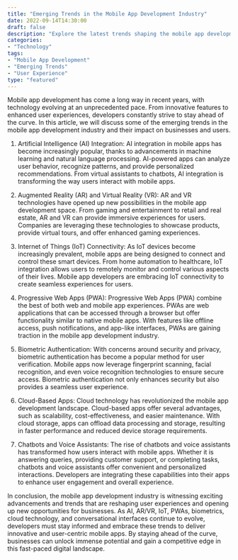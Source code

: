 ```yaml
--- 
title: "Emerging Trends in the Mobile App Development Industry" 
date: 2022-09-14T14:30:00 
draft: false 
description: "Explore the latest trends shaping the mobile app development industry and their impact on businesses and users."
categories: 
- "Technology" 
tags: 
- "Mobile App Development" 
- "Emerging Trends" 
- "User Experience" 
type: "featured" 
---
```


Mobile app development has come a long way in recent years, with technology evolving at an unprecedented pace. From innovative features to enhanced user experiences, developers constantly strive to stay ahead of the curve. In this article, we will discuss some of the emerging trends in the mobile app development industry and their impact on businesses and users.

1. Artificial Intelligence (AI) Integration:
AI integration in mobile apps has become increasingly popular, thanks to advancements in machine learning and natural language processing. AI-powered apps can analyze user behavior, recognize patterns, and provide personalized recommendations. From virtual assistants to chatbots, AI integration is transforming the way users interact with mobile apps.

2. Augmented Reality (AR) and Virtual Reality (VR):
AR and VR technologies have opened up new possibilities in the mobile app development space. From gaming and entertainment to retail and real estate, AR and VR can provide immersive experiences for users. Companies are leveraging these technologies to showcase products, provide virtual tours, and offer enhanced gaming experiences.

3. Internet of Things (IoT) Connectivity:
As IoT devices become increasingly prevalent, mobile apps are being designed to connect and control these smart devices. From home automation to healthcare, IoT integration allows users to remotely monitor and control various aspects of their lives. Mobile app developers are embracing IoT connectivity to create seamless experiences for users.

4. Progressive Web Apps (PWA):
Progressive Web Apps (PWA) combine the best of both web and mobile app experiences. PWAs are web applications that can be accessed through a browser but offer functionality similar to native mobile apps. With features like offline access, push notifications, and app-like interfaces, PWAs are gaining traction in the mobile app development industry.

5. Biometric Authentication:
With concerns around security and privacy, biometric authentication has become a popular method for user verification. Mobile apps now leverage fingerprint scanning, facial recognition, and even voice recognition technologies to ensure secure access. Biometric authentication not only enhances security but also provides a seamless user experience.

6. Cloud-Based Apps:
Cloud technology has revolutionized the mobile app development landscape. Cloud-based apps offer several advantages, such as scalability, cost-effectiveness, and easier maintenance. With cloud storage, apps can offload data processing and storage, resulting in faster performance and reduced device storage requirements.

7. Chatbots and Voice Assistants:
The rise of chatbots and voice assistants has transformed how users interact with mobile apps. Whether it is answering queries, providing customer support, or completing tasks, chatbots and voice assistants offer convenient and personalized interactions. Developers are integrating these capabilities into their apps to enhance user engagement and overall experience.

In conclusion, the mobile app development industry is witnessing exciting advancements and trends that are reshaping user experiences and opening up new opportunities for businesses. As AI, AR/VR, IoT, PWAs, biometrics, cloud technology, and conversational interfaces continue to evolve, developers must stay informed and embrace these trends to deliver innovative and user-centric mobile apps. By staying ahead of the curve, businesses can unlock immense potential and gain a competitive edge in this fast-paced digital landscape.
